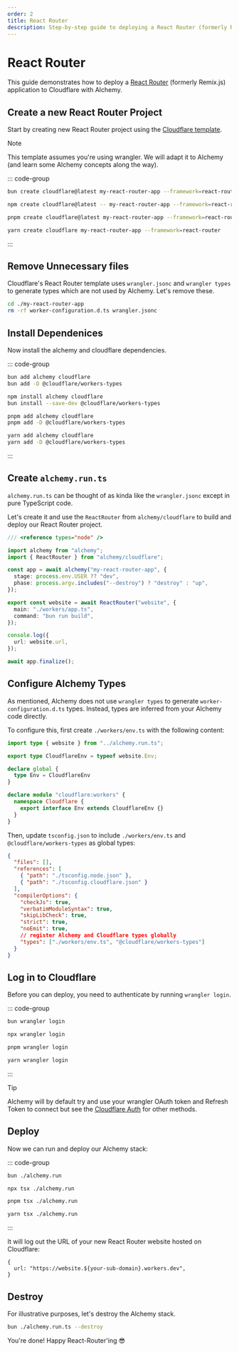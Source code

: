 ```yaml
---
order: 2
title: React Router
description: Step-by-step guide to deploying a React Router (formerly Remix) application to Cloudflare Workers using Alchemy.
---
```


# React Router

This guide demonstrates how to deploy a [React Router](https://reactrouter.com/) (formerly Remix.js) application to Cloudflare with Alchemy.

## Create a new React Router Project

Start by creating new React Router project using the [Cloudflare template](https://developers.cloudflare.com/workers/frameworks/framework-guides/react-router/). 

> [!NOTE]
> This template assumes you're using wrangler. We will adapt it to Alchemy (and learn some Alchemy concepts along the way).


::: code-group

```sh [bun]
bun create cloudflare@latest my-react-router-app --framework=react-router
```

```sh [npm]
npm create cloudflare@latest -- my-react-router-app --framework=react-router
```

```sh [pnpm]
pnpm create cloudflare@latest my-react-router-app --framework=react-router
```

```sh [yarn]
yarn create cloudflare my-react-router-app --framework=react-router
```

:::

## Remove Unnecessary files

Cloudflare's React Router template uses `wrangler.jsonc` and `wrangler types` to generate types which are not used by Alchemy. Let's remove these.

```sh
cd ./my-react-router-app
rm -rf worker-configuration.d.ts wrangler.jsonc
```

## Install Dependenices

Now install the alchemy and cloudflare dependencies.

::: code-group

```sh [bun]
bun add alchemy cloudflare
bun add -D @cloudflare/workers-types
```

```sh [npm]
npm install alchemy cloudflare
bun install --save-dev @cloudflare/workers-types
```

```sh [pnpm]
pnpm add alchemy cloudflare
pnpm add -D @cloudflare/workers-types
```

```sh [yarn]
yarn add alchemy cloudflare
yarn add -D @cloudflare/workers-types
```
:::

## Create `alchemy.run.ts`

`alchemy.run.ts` can be thought of as kinda like the `wrangler.jsonc` except in pure TypeScript code.

Let's create it and use the `ReactRouter` from `alchemy/cloudflare` to build and deploy our React Router project.

```ts
/// <reference types="node" />

import alchemy from "alchemy";
import { ReactRouter } from "alchemy/cloudflare";

const app = await alchemy("my-react-router-app", {
  stage: process.env.USER ?? "dev",
  phase: process.argv.includes("--destroy") ? "destroy" : "up",
});

export const website = await ReactRouter("website", {
  main: "./workers/app.ts",
  command: "bun run build",
});

console.log({
  url: website.url,
});

await app.finalize();
```

## Configure Alchemy Types

As mentioned, Alchemy does not use `wrangler types` to generate `worker-configuration.d.ts` types. Instead, types are inferred from your Alchemy code directly.

To configure this, first create `./workers/env.ts` with the following content:

```ts
import type { website } from "../alchemy.run.ts";

export type CloudflareEnv = typeof website.Env;

declare global {
  type Env = CloudflareEnv
}

declare module "cloudflare:workers" {
  namespace Cloudflare {
    export interface Env extends CloudflareEnv {}
  }
}
```

Then, update `tsconfig.json` to include `./workers/env.ts` and `@cloudflare/workers-types` as global types:

```json
{
  "files": [],
  "references": [
    { "path": "./tsconfig.node.json" },
    { "path": "./tsconfig.cloudflare.json" }
  ],
  "compilerOptions": {
    "checkJs": true,
    "verbatimModuleSyntax": true,
    "skipLibCheck": true,
    "strict": true,
    "noEmit": true,
    // register Alchemy and Cloudflare types globally
    "types": ["./workers/env.ts", "@cloudflare/workers-types"]
  }
}
```

## Log in to Cloudflare

Before you can deploy, you need to authenticate by running `wrangler login`.

::: code-group

```sh [bun]
bun wrangler login
```

```sh [npm]
npx wrangler login
```

```sh [pnpm]
pnpm wrangler login
```

```sh [yarn]
yarn wrangler login
```
:::

> [!TIP]
> Alchemy will by default try and use your wrangler OAuth token and Refresh Token to connect but see the [Cloudflare Auth](../guides/cloudflare-auth.md) for other methods.

## Deploy

Now we can run and deploy our Alchemy stack:

::: code-group

```sh [bun]
bun ./alchemy.run
```

```sh [npm]
npx tsx ./alchemy.run
```

```sh [pnpm]
pnpm tsx ./alchemy.run
```

```sh [yarn]
yarn tsx ./alchemy.run
```

:::

It will log out the URL of your new React Router website hosted on Cloudflare:
```
{
  url: "https://website.${your-sub-domain}.workers.dev",
}
```

## Destroy

For illustrative purposes, let's destroy the Alchemy stack.

```sh
bun ./alchemy.run.ts --destroy
```

You're done! Happy React-Router'ing 😎